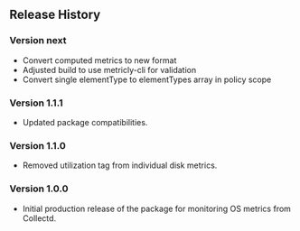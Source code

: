 ## Release History

### Version next

* Convert computed metrics to new format
* Adjusted build to use metricly-cli for validation
* Convert single elementType to elementTypes array in policy scope

### Version 1.1.1

* Updated package compatibilities.

### Version 1.1.0

* Removed utilization tag from individual disk metrics.

### Version 1.0.0

* Initial production release of the package for monitoring OS metrics from Collectd.
